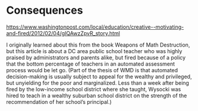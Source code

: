# Consequences

https://www.washingtonpost.com/local/education/creative--motivating-and-fired/2012/02/04/gIQAwzZpvR_story.html

I originally learned about this from the book Weapons of Math
Destruction, but this article is about a DC area public school teacher
who was highly praised by administrators and parents alike, but fired
because of a policy that the bottom percentage of teachers in an
automated assessment process would be let go. (Part of the thesis of WMD
is that automated decision-making is usually subject to appeal for the
wealthy and privileged, but unyielding for the poor and marginalized.
Less than a week after being fired by the low-income school district
where she taught, Wysocki was hired to teach in a wealthy suburban
school district on the strength of the recommendation of her school’s
principal.)
